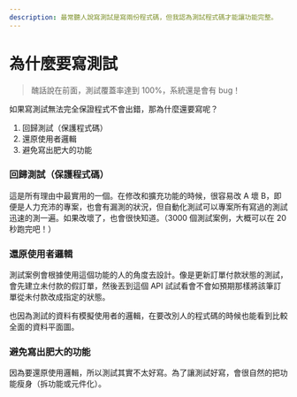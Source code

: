 ```yaml
---
description: 最常聽人說寫測試是寫兩份程式碼，但我認為測試程式碼才能讓功能完整。
---
```


# 為什麼要寫測試

> 醜話說在前面，測試覆蓋率達到 100%，系統還是會有 bug！

如果寫測試無法完全保證程式不會出錯，那為什麼還要寫呢？

1. 回歸測試（保護程式碼）
2. 還原使用者邏輯
3. 避免寫出肥大的功能

### 回歸測試（保護程式碼）

這是所有理由中最實用的一個。在修改和擴充功能的時候，很容易改 A 壞 B，即便是人力充沛的專案，也會有漏測的狀況，但自動化測試可以專案所有寫過的測試迅速的測一遍。如果改壞了，也會很快知道。（3000 個測試案例，大概可以在 20 秒跑完吧！）

### 還原使用者邏輯

測試案例會根據使用這個功能的人的角度去設計。像是更新訂單付款狀態的測試，會先建立未付款的假訂單，然後丟到這個 API 試試看會不會如預期那樣將該筆訂單從未付款改成指定的狀態。

也因為測試的資料有模擬使用者的邏輯，在要改別人的程式碼的時候也能看到比較全面的資料平面圖。

### 避免寫出肥大的功能

因為要還原使用邏輯，所以測試其實不太好寫。為了讓測試好寫，會很自然的把功能瘦身（拆功能或元件化）。

